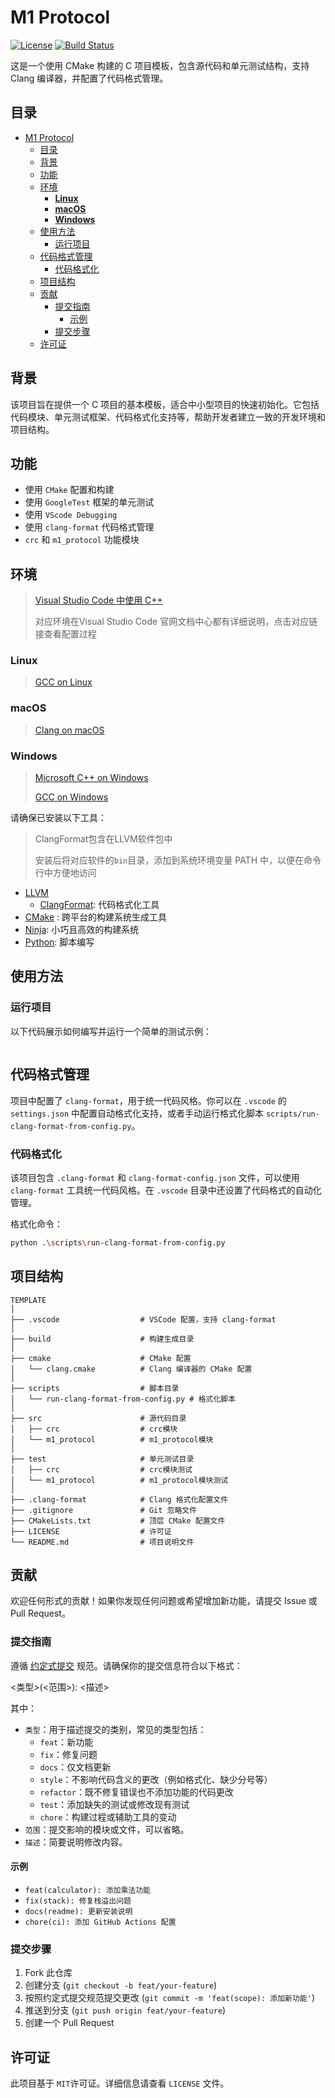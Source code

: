 # M1 Protocol

[![License](https://img.shields.io/badge/license-MIT-blue.svg)](LICENSE) [![Build Status](https://img.shields.io/badge/build-passing-brightgreen.svg)](https://example.com/build-status)

这是一个使用 CMake 构建的 C 项目模板，包含源代码和单元测试结构，支持 Clang 编译器，并配置了代码格式管理。

## 目录

- [M1 Protocol](#m1-protocol)
  - [目录](#目录)
  - [背景](#背景)
  - [功能](#功能)
  - [环境](#环境)
    - [**Linux**](#linux)
    - [**macOS**](#macos)
    - [**Windows**](#windows)
  - [使用方法](#使用方法)
    - [运行项目](#运行项目)
  - [代码格式管理](#代码格式管理)
    - [代码格式化](#代码格式化)
  - [项目结构](#项目结构)
  - [贡献](#贡献)
    - [提交指南](#提交指南)
      - [示例](#示例)
    - [提交步骤](#提交步骤)
  - [许可证](#许可证)

## 背景

该项目旨在提供一个 C 项目的基本模板，适合中小型项目的快速初始化。它包括代码模块、单元测试框架、代码格式化支持等，帮助开发者建立一致的开发环境和项目结构。

## 功能

- 使用 `CMake` 配置和构建
- 使用 `GoogleTest` 框架的单元测试
- 使用 `VScode Debugging`
- 使用 `clang-format` 代码格式管理
- `crc` 和 `m1_protocol` 功能模块

## 环境

> [Visual Studio Code 中使用 C++](https://code.visualstudio.com/docs/cpp/introvideos-cpp)
>
> 对应环境在Visual Studio Code 官网文档中心都有详细说明，点击对应链接查看配置过程

### **Linux**

> [GCC on Linux](https://code.visualstudio.com/docs/cpp/config-linux)

### **macOS**

> [Clang on macOS](https://code.visualstudio.com/docs/cpp/config-clang-mac)

### **Windows**

> [Microsoft C++ on Windows](https://code.visualstudio.com/docs/cpp/config-msvc)
>
> [GCC on Windows](https://code.visualstudio.com/docs/cpp/config-mingw)

请确保已安装以下工具：

> ClangFormat包含在LLVM软件包中
>
> 安装后将对应软件的`bin`目录，添加到系统环境变量 PATH 中，以便在命令行中方便地访问

- [LLVM](https://llvm.org/)
  - [ClangFormat](https://clang.llvm.org/docs/ClangFormat.html): 代码格式化工具
- [CMake](https://cmake.org/) : 跨平台的构建系统生成工具
- [Ninja](https://ninja-build.org/): 小巧且高效的构建系统
- [Python](https://www.python.org): 脚本编写

## 使用方法

### 运行项目

以下代码展示如何编写并运行一个简单的测试示例：

```bash

```

## 代码格式管理

项目中配置了 `clang-format`，用于统一代码风格。你可以在 `.vscode` 的 `settings.json` 中配置自动格式化支持，或者手动运行格式化脚本 `scripts/run-clang-format-from-config.py`。

### 代码格式化

该项目包含 `.clang-format` 和 `clang-format-config.json` 文件，可以使用 `clang-format` 工具统一代码风格。在 `.vscode` 目录中还设置了代码格式的自动化管理。

格式化命令：

```bash
python .\scripts\run-clang-format-from-config.py
```

## 项目结构

```plaintext
TEMPLATE
│
├── .vscode                  # VSCode 配置，支持 clang-format
│
├── build                    # 构建生成目录
│
├── cmake                    # CMake 配置
│   └── clang.cmake          # Clang 编译器的 CMake 配置
│
├── scripts                  # 脚本目录
│   └── run-clang-format-from-config.py # 格式化脚本
│
├── src                      # 源代码目录
│   ├── crc                  # crc模块
│   └── m1_protocol          # m1_protocol模块
│
├── test                     # 单元测试目录
│   ├── crc                  # crc模块测试
│   └── m1_protocol          # m1_protocol模块测试
│
├── .clang-format            # Clang 格式化配置文件
├── .gitignore               # Git 忽略文件
├── CMakeLists.txt           # 顶层 CMake 配置文件
├── LICENSE                  # 许可证
└── README.md                # 项目说明文件
```

## 贡献

欢迎任何形式的贡献！如果你发现任何问题或希望增加新功能，请提交 Issue 或 Pull Request。

### 提交指南

遵循 [约定式提交](https://www.conventionalcommits.org/zh-hans/) 规范。请确保你的提交信息符合以下格式：

<类型>(<范围>): <描述>

其中：

- `类型`：用于描述提交的类别，常见的类型包括：
  - `feat`：新功能
  - `fix`：修复问题
  - `docs`：仅文档更新
  - `style`：不影响代码含义的更改（例如格式化、缺少分号等）
  - `refactor`：既不修复错误也不添加功能的代码更改
  - `test`：添加缺失的测试或修改现有测试
  - `chore`：构建过程或辅助工具的变动
- `范围`：提交影响的模块或文件，可以省略。
- `描述`：简要说明修改内容。

#### 示例

- `feat(calculator): 添加乘法功能`
- `fix(stack): 修复栈溢出问题`
- `docs(readme): 更新安装说明`
- `chore(ci): 添加 GitHub Actions 配置`

### 提交步骤

1. Fork 此仓库
2. 创建分支 (`git checkout -b feat/your-feature`)
3. 按照约定式提交规范提交更改 (`git commit -m 'feat(scope): 添加新功能'`)
4. 推送到分支 (`git push origin feat/your-feature`)
5. 创建一个 Pull Request

## 许可证

此项目基于 `MIT`许可证。详细信息请查看 `LICENSE` 文件。
